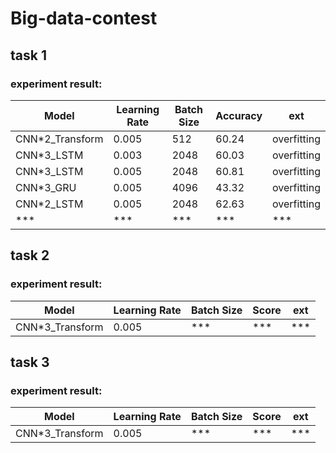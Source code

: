 # Big-data-contest

## task 1 
### experiment result:

| Model           | Learning Rate | Batch Size | Accuracy | ext         |
|-----------------|---------------|------------|----------|-------------|
| CNN*2_Transform | 0.005         | 512        | 60.24    | overfitting |
| CNN*3_LSTM      | 0.003         | 2048       | 60.03    | overfitting |
| CNN*3_LSTM      | 0.005         | 2048       | 60.81    | overfitting |
| CNN*3_GRU       | 0.005         | 4096       | 43.32    | overfitting |
| CNN*2_LSTM      | 0.005         | 2048       | 62.63    | overfitting |
| ***             | ***           | ***        | ***      | ***         |


## task 2 
### experiment result:
| Model           | Learning Rate | Batch Size | Score | ext |
|-----------------|---------------|------------|-------|-----|
| CNN*3_Transform | 0.005         | ***        | ***   | *** |


## task 3 
### experiment result:
| Model           | Learning Rate | Batch Size | Score | ext |
|-----------------|---------------|------------|-------|-----|
| CNN*3_Transform | 0.005         | ***        | ***   | *** |